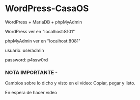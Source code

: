 # WordPress-CasaOS

WordPress + MariaDB + phpMyAdmin

WordPress ver en "localhost:8101"

phpMyAdmin ver en "localhost:8081"

usuario: useradmin

password: p4ssw0rd

### NOTA IMPORTANTE - 

Cambios sobre lo dicho y visto en el vídeo: Copiar, pegar y listo.



En espera de hacer vídeo
